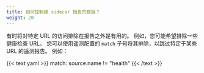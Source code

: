 ```yaml
---
title: 如何控制被 sidecar 报告的数据？
weight: 20
---
```


有时将对特定 URL 的访问排除在报告之外是有用的。
例如，您可能希望排除一些健康检查 URL。
您可以使用遥测配置的 `match` 子句将其排除，以跳过特定于某些 URL 的遥测报告。
例如：

{{< text yaml >}}
match: source.name != "health"
{{< /text >}}
